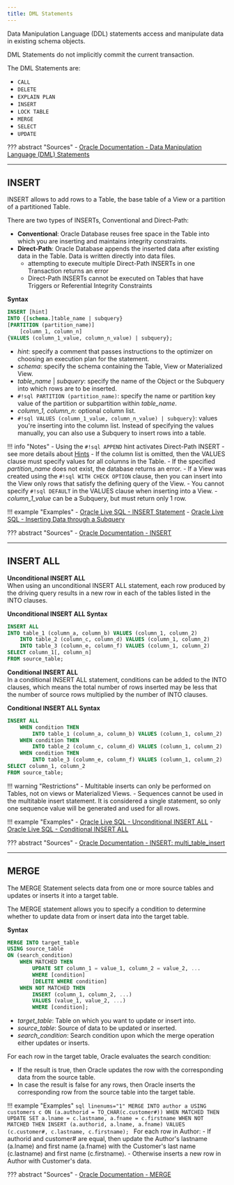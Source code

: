 ```yaml
---
title: DML Statements
---
```


Data Manipulation Language (DDL) statements access and manipulate data in existing schema objects.

DML Statements do not implicitly commit the current transaction.

The DML Statements are:

- `CALL`
- `DELETE`
- `EXPLAIN PLAN`
- `INSERT`
- `LOCK TABLE`
- `MERGE`
- `SELECT`
- `UPDATE`

??? abstract "Sources"
    - [Oracle Documentation - Data Manipulation Language (DML) Statements](https://docs.oracle.com/en/database/oracle/oracle-database/23/sqlrf/Types-of-SQL-Statements.html#GUID-2E008D4A-F6FD-4F34-9071-7E10419CA24D)

---

## INSERT
INSERT allows to add rows to a Table, the base table of a View or a partition of a partitioned Table.

There are two types of INSERTs, Conventional and Direct-Path:

- **Conventional**: Oracle Database reuses free space in the Table into which you are inserting and maintains integrity constraints.
- **Direct-Path**: Oracle Database appends the inserted data after existing data in the Table. Data is written directly into data files.
	- attempting to execute multiple Direct-Path INSERTs in one Transaction returns an error
	- Direct-Path INSERTs cannot be executed on Tables that have Triggers or Referential Integrity Constraints
	
**Syntax**
```sql
INSERT [hint]
INTO {[schema.]table_name | subquery}
[PARTITION (partition_name)]
	[column_1, column_n]
{VALUES (column_1_value, column_n_value) | subquery};
```

- *hint*: specify a comment that passes instructions to the optimizer on choosing an execution plan for the statement.
- *schema*: specify the schema containing the Table, View or Materialized View.
- *table_name* | *subquery*: specify the name of the Object or the Subquery into which rows are to be inserted.
- `#!sql PARTITION (partition_name)`: specify the name or partition key value of the partition or subpartition within *table_name*.
- *column_1, column_n*: optional column list.
- `#!sql VALUES (column_1_value, column_n_value) | subquery}`: values you're inserting into the column list. Instead of specifying the values manually, you can also use a Subquery to insert rows into a table.

!!! info "Notes"
    - Using the `#!sql APPEND` hint activates Direct-Path INSERT
        - see more details about [Hints](SQL/hints)
    - If the column list is omitted, then the VALUES clause must specify values for all columns in the Table.
    - If the specified *partition_name* does not exist, the database returns an error.
    - If a View was created using the `#!sql WITH CHECK OPTION` clause, then you can insert into the View only rows that satisfy the defining query of the View.
    - You cannot specify `#!sql DEFAULT` in the VALUES clause when inserting into a View.
    - *column_1_value* can be a Subquery, but must return only 1 row.

!!! example "Examples"
    - [Oracle Live SQL - INSERT Statement](https://livesql.oracle.com/apex/livesql/s/b6d9mx1ujyjenzyvihp4qhsfw)
    - [Oracle Live SQL - Inserting Data through a Subquery](https://livesql.oracle.com/apex/livesql/s/b6d95r3aqqtb09ivlkl1zsdjg)

??? abstract "Sources"
    - [Oracle Documentation - INSERT](https://docs.oracle.com/en/database/oracle/oracle-database/21/sqlrf/INSERT.html)

---

## INSERT ALL
**Unconditional INSERT ALL**  
When using an unconditional INSERT ALL statement, each row produced by the driving query results in a new row in each of the tables listed in the INTO clauses.

**Unconditional INSERT ALL Syntax**
```sql
INSERT ALL
INTO table_1 (column_a, column_b) VALUES (column_1, column_2)
	INTO table_2 (column_c, column_d) VALUES (column_1, column_2)
	INTO table_3 (column_e, column_f) VALUES (column_1, column_2)
SELECT column_1[, column_n]
FROM source_table;
```

**Conditional INSERT ALL**  
In a conditional INSERT ALL statement, conditions can be added to the INTO clauses, which means the total number of rows inserted may be less that the number of source rows multiplied by the number of INTO clauses.

**Conditional INSERT ALL Syntax**
```sql
INSERT ALL
	WHEN condition THEN
		INTO table_1 (column_a, column_b) VALUES (column_1, column_2)
	WHEN condition THEN
		INTO table_2 (column_c, column_d) VALUES (column_1, column_2)
	WHEN condition THEN
		INTO table_3 (column_e, column_f) VALUES (column_1, column_2)
SELECT column_1, column_2
FROM source_table;
```

!!! warning "Restrictions"
    - Multitable inserts can only be performed on Tables, not on views or Materialized Views.
    - Sequences cannot be used in the multitable insert statement. It is considered a single statement, so only one sequence value will be generated and used for all rows.

!!! example "Examples"
    - [Oracle Live SQL - Unconditional INSERT ALL](https://livesql.oracle.com/apex/livesql/s/o9ninb4mh0btszce7to6vvo2q)
    - [Oracle Live SQL - Conditional INSERT ALL](https://livesql.oracle.com/apex/livesql/s/o9nn25s98zpbyva2s8qe5fbqc)

??? abstract "Sources"
    - [Oracle Documentation - INSERT: multi_table_insert](https://docs.oracle.com/en/database/oracle/oracle-database/21/sqlrf/INSERT.html#GUID-903F8043-0254-4EE9-ACC1-CB8AC0AF3423)

---

## MERGE
The MERGE Statement selects data from one or more source tables and updates or inserts it into a target table.

The MERGE statement allows you to specify a condition to determine whether to update data from or insert data into the target table.

**Syntax**
```sql
MERGE INTO target_table
USING source_table
ON (search_condition)
	WHEN MATCHED THEN
		UPDATE SET column_1 = value_1, column_2 = value_2, ...
		WHERE [condition]
		[DELETE WHERE condition]
	WHEN NOT MATCHED THEN
		INSERT (column_1, column_2, ...)
		VALUES (value_1, value_2, ...)
		WHERE [condition];
```

- *target_table*: Table on which you want to update or insert into.
- *source_table*: Source of data to be updated or inserted.
- *search_condition*: Search condition upon which the merge operation either updates or inserts.

For each row in the target table, Oracle evaluates the search condition:

- If the result is true, then Oracle updates the row with the corresponding data from the source table.
- In case the result is false for any rows, then Oracle inserts the corresponding row from the source table into the target table.

!!! example "Examples"
    ```sql linenums="1"
    MERGE INTO author a
    USING customers c
    ON (a.authorid = TO_CHAR(c.customer#))
        WHEN MATCHED THEN
            UPDATE SET a.lname = c.lastname, a.fname = c.firstname
        WHEN NOT MATCHED THEN
            INSERT (a.authorid, a.lname, a.fname)
            VALUES (c.customer#, c.lastname, c.firstname);
    ```
    For each row in Author:
    - If authorid and customer# are equal, then update the Author's lastname (a.lname) and first name (a.fname) with the Customer's last name (c.lastname) and first name (c.firstname).
    - Otherwise inserts a new row in Author with Customer's data.

??? abstract "Sources"
    - [Oracle Documentation - MERGE](https://docs.oracle.com/en/database/oracle/oracle-database/21/sqlrf/MERGE.html)
